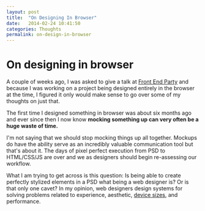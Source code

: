 ```yaml
---
layout: post
title:  "On Designing In Browser"
date:   2014-02-24 10:41:50
categories: Thoughts
permalink: on-design-in-browser
---
```


On designing in browser
==========

A couple of weeks ago, I was asked to give a talk at [Front End Party](http://frontendparty.com) and because I was working on a project being designed entirely in the browser at the time, I figured it only would make sense to go over some of my thoughts on just that. 

The first time I designed something in browser was about six months ago and ever since then I now know **mocking something up can very often be a huge waste of time.** 

I'm not saying that we should stop mocking things up all together. Mockups do have the ability serve as an incredibly valuable communication tool but that's about it. The days of pixel perfect execution from PSD to HTML/CSS/JS are over and we as designers should begin re-assessing our workflow.

What I am trying to get across is this question: Is being able to create perfectly stylized elements in a PSD what being a web designer is? Or is that only one cavet? In my opinion, web designers design systems for solving problems related to experience, aesthetic, [device sizes](http://en.wikipedia.org/wiki/List_of_displays_by_pixel_density), and performance.
